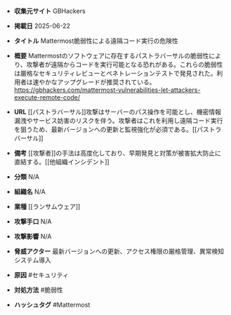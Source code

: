 - **収集元サイト**
GBHackers

- **掲載日**
2025-06-22

- **タイトル**
Mattermost脆弱性による遠隔コード実行の危険性

- **概要**
Mattermostのソフトウェアに存在するパストラバーサルの脆弱性により、攻撃者が遠隔からコードを実行可能となる恐れがある。これらの脆弱性は厳格なセキュリティレビューとペネトレーションテストで発見された。利用者は速やかなアップグレードが推奨されている。https://gbhackers.com/mattermost-vulnerabilities-let-attackers-execute-remote-code/

- **URL**
[[パストラバーサル]]攻撃はサーバーのパス操作を可能とし、機密情報漏洩やサービス妨害のリスクを伴う。攻撃者はこれを利用し遠隔コード実行を狙うため、最新バージョンへの更新と監視強化が必須である。[[パストラバーサル]]

- **備考**
[[攻撃者]]の手法は高度化しており、早期発見と対策が被害拡大防止に直結する。[[他組織インシデント]]

- **分類**
N/A

- **組織名**
N/A

- **業種**
[[ランサムウェア]]

- **攻撃手口**
N/A

- **攻撃影響**
N/A

- **脅威アクター**
最新バージョンへの更新、アクセス権限の厳格管理、異常検知システム導入

- **原因**
#セキュリティ

- **対処方法**
#脆弱性

- **ハッシュタグ**
#Mattermost
